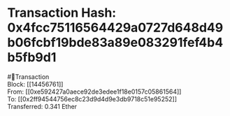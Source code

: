 
Transaction Hash: 0x4fcc75116564429a0727d648d49b06fcbf19bde83a89e083291fef4b4b5fb9d1
====================================================================================
  
#💸Transaction  
Block: [[14456761]]  
From: [[0xe592427a0aece92de3edee1f18e0157c05861564]]  
To: [[0x2ff94544756ec8c23d9d4d9e3db9718c51e95252]]  
Transferred: 0.341 Ether